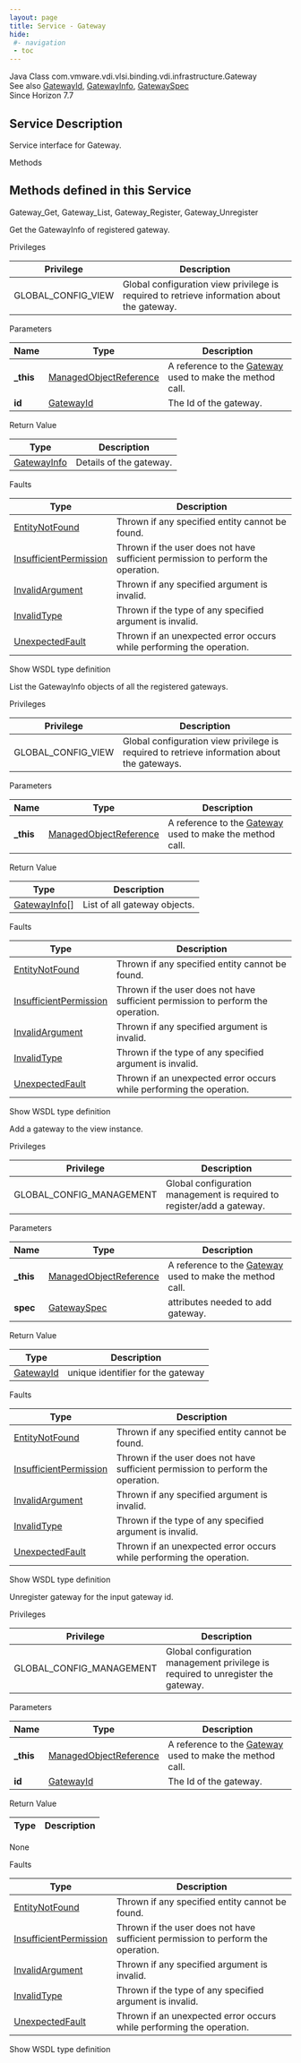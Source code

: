 ```yaml
---
layout: page
title: Service - Gateway
hide:
 #- navigation
 - toc
---
```


  
 
  



Java Class
    com.vmware.vdi.vlsi.binding.vdi.infrastructure.Gateway  
See also
     [GatewayId](vdi.entity.GatewayId.md), [GatewayInfo](vdi.infrastructure.Gateway.GatewayInfo.md), [GatewaySpec](vdi.infrastructure.Gateway.GatewaySpec.md)  
Since 
    Horizon 7.7

  


## Service Description

Service interface for Gateway. 

Methods

Methods defined in this Service   
---  
Gateway_Get, Gateway_List, Gateway_Register, Gateway_Unregister  
  



Get the GatewayInfo of registered gateway. 

Privileges 

Privilege |  Description   
---|---  
GLOBAL_CONFIG_VIEW|  Global configuration view privilege is required to retrieve information about the gateway.   
  


Parameters 

Name| Type| Description  
---|---|---  
**_this**| [ManagedObjectReference](vmodl.ManagedObjectReference.md)|  A reference to the [Gateway](vdi.infrastructure.Gateway.md) used to make the method call.   
**id**| [GatewayId](vdi.entity.GatewayId.md)|  The Id of the gateway.   
  
  


Return Value 

Type |  Description   
---|---  
[GatewayInfo](vdi.infrastructure.Gateway.GatewayInfo.md)| Details of the gateway.  
  


Faults 

Type |  Description   
---|---  
[EntityNotFound](vdi.fault.EntityNotFound.md)| Thrown if any specified entity cannot be found.  
[InsufficientPermission](vdi.fault.InsufficientPermission.md)| Thrown if the user does not have sufficient permission to perform the operation.  
[InvalidArgument](vdi.fault.InvalidArgument.md)| Thrown if any specified argument is invalid.  
[InvalidType](vdi.fault.InvalidType.md)| Thrown if the type of any specified argument is invalid.  
[UnexpectedFault](vdi.fault.UnexpectedFault.md)| Thrown if an unexpected error occurs while performing the operation.  
  
Show WSDL type definition

  
  
  



List the GatewayInfo objects of all the registered gateways. 

Privileges 

Privilege |  Description   
---|---  
GLOBAL_CONFIG_VIEW|  Global configuration view privilege is required to retrieve information about the gateways.   
  


Parameters 

Name| Type| Description  
---|---|---  
**_this**| [ManagedObjectReference](vmodl.ManagedObjectReference.md)|  A reference to the [Gateway](vdi.infrastructure.Gateway.md) used to make the method call.   
  


Return Value 

Type |  Description   
---|---  
[GatewayInfo[]](vdi.infrastructure.Gateway.GatewayInfo.md)| List of all gateway objects.  
  


Faults 

Type |  Description   
---|---  
[EntityNotFound](vdi.fault.EntityNotFound.md)| Thrown if any specified entity cannot be found.  
[InsufficientPermission](vdi.fault.InsufficientPermission.md)| Thrown if the user does not have sufficient permission to perform the operation.  
[InvalidArgument](vdi.fault.InvalidArgument.md)| Thrown if any specified argument is invalid.  
[InvalidType](vdi.fault.InvalidType.md)| Thrown if the type of any specified argument is invalid.  
[UnexpectedFault](vdi.fault.UnexpectedFault.md)| Thrown if an unexpected error occurs while performing the operation.  
  
Show WSDL type definition

  
  
  



Add a gateway to the view instance. 

Privileges 

Privilege |  Description   
---|---  
GLOBAL_CONFIG_MANAGEMENT|  Global configuration management is required to register/add a gateway.   
  


Parameters 

Name| Type| Description  
---|---|---  
**_this**| [ManagedObjectReference](vmodl.ManagedObjectReference.md)|  A reference to the [Gateway](vdi.infrastructure.Gateway.md) used to make the method call.   
**spec**| [GatewaySpec](vdi.infrastructure.Gateway.GatewaySpec.md)|  attributes needed to add gateway.   
  
  


Return Value 

Type |  Description   
---|---  
[GatewayId](vdi.entity.GatewayId.md)| unique identifier for the gateway  
  


Faults 

Type |  Description   
---|---  
[EntityNotFound](vdi.fault.EntityNotFound.md)| Thrown if any specified entity cannot be found.  
[InsufficientPermission](vdi.fault.InsufficientPermission.md)| Thrown if the user does not have sufficient permission to perform the operation.  
[InvalidArgument](vdi.fault.InvalidArgument.md)| Thrown if any specified argument is invalid.  
[InvalidType](vdi.fault.InvalidType.md)| Thrown if the type of any specified argument is invalid.  
[UnexpectedFault](vdi.fault.UnexpectedFault.md)| Thrown if an unexpected error occurs while performing the operation.  
  
Show WSDL type definition

  
  
  



Unregister gateway for the input gateway id. 

Privileges 

Privilege |  Description   
---|---  
GLOBAL_CONFIG_MANAGEMENT|  Global configuration management privilege is required to unregister the gateway.   
  


Parameters 

Name| Type| Description  
---|---|---  
**_this**| [ManagedObjectReference](vmodl.ManagedObjectReference.md)|  A reference to the [Gateway](vdi.infrastructure.Gateway.md) used to make the method call.   
**id**| [GatewayId](vdi.entity.GatewayId.md)|  The Id of the gateway.   
  
  


Return Value 

Type |  Description   
---|---  
None  
  


Faults 

Type |  Description   
---|---  
[EntityNotFound](vdi.fault.EntityNotFound.md)| Thrown if any specified entity cannot be found.  
[InsufficientPermission](vdi.fault.InsufficientPermission.md)| Thrown if the user does not have sufficient permission to perform the operation.  
[InvalidArgument](vdi.fault.InvalidArgument.md)| Thrown if any specified argument is invalid.  
[InvalidType](vdi.fault.InvalidType.md)| Thrown if the type of any specified argument is invalid.  
[UnexpectedFault](vdi.fault.UnexpectedFault.md)| Thrown if an unexpected error occurs while performing the operation.  
  
Show WSDL type definition

  
  
  
  
  
  
  

